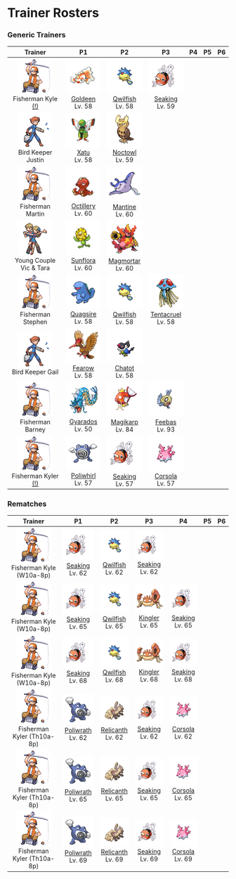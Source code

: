 # Trainer Rosters

### Generic Trainers

| Trainer | P1 | P2 | P3 | P4 | P5 | P6 |
|:-------:|:--:|:--:|:--:|:--:|:--:|:--:|
| ![Fisherman Kyle [(!)](#rematches)](../../assets/trainers/fisherman.png "Fisherman Kyle [(!)](#rematches)")<br>Fisherman Kyle [(!)](#rematches) | ![Goldeen](../../assets/sprites/goldeen/front.gif "Goldeen")<br>[Goldeen](../../pokemon/goldeen.md/)<br>Lv. 58 | ![Qwilfish](../../assets/sprites/qwilfish/front.gif "Qwilfish")<br>[Qwilfish](../../pokemon/qwilfish.md/)<br>Lv. 58 | ![Seaking](../../assets/sprites/seaking/front.gif "Seaking")<br>[Seaking](../../pokemon/seaking.md/)<br>Lv. 59 |
| ![Bird Keeper Justin](../../assets/trainers/bird_keeper.png "Bird Keeper Justin")<br>Bird Keeper Justin | ![Xatu](../../assets/sprites/xatu/front.gif "Xatu")<br>[Xatu](../../pokemon/xatu.md/)<br>Lv. 58 | ![Noctowl](../../assets/sprites/noctowl/front.gif "Noctowl")<br>[Noctowl](../../pokemon/noctowl.md/)<br>Lv. 59 |
| ![Fisherman Martin](../../assets/trainers/fisherman.png "Fisherman Martin")<br>Fisherman Martin | ![Octillery](../../assets/sprites/octillery/front.gif "Octillery")<br>[Octillery](../../pokemon/octillery.md/)<br>Lv. 60 | ![Mantine](../../assets/sprites/mantine/front.gif "Mantine")<br>[Mantine](../../pokemon/mantine.md/)<br>Lv. 60 |
| ![Young Couple Vic & Tara](../../assets/trainers/young_couple.png "Young Couple Vic & Tara")<br>Young Couple Vic & Tara | ![Sunflora](../../assets/sprites/sunflora/front.gif "Sunflora")<br>[Sunflora](../../pokemon/sunflora.md/)<br>Lv. 60 | ![Magmortar](../../assets/sprites/magmortar/front.gif "Magmortar")<br>[Magmortar](../../pokemon/magmortar.md/)<br>Lv. 60 |
| ![Fisherman Stephen](../../assets/trainers/fisherman.png "Fisherman Stephen")<br>Fisherman Stephen | ![Quagsire](../../assets/sprites/quagsire/front.gif "Quagsire")<br>[Quagsire](../../pokemon/quagsire.md/)<br>Lv. 58 | ![Qwilfish](../../assets/sprites/qwilfish/front.gif "Qwilfish")<br>[Qwilfish](../../pokemon/qwilfish.md/)<br>Lv. 58 | ![Tentacruel](../../assets/sprites/tentacruel/front.gif "Tentacruel")<br>[Tentacruel](../../pokemon/tentacruel.md/)<br>Lv. 58 |
| ![Bird Keeper Gail](../../assets/trainers/bird_keeper.png "Bird Keeper Gail")<br>Bird Keeper Gail | ![Fearow](../../assets/sprites/fearow/front.gif "Fearow")<br>[Fearow](../../pokemon/fearow.md/)<br>Lv. 58 | ![Chatot](../../assets/sprites/chatot/front.gif "Chatot")<br>[Chatot](../../pokemon/chatot.md/)<br>Lv. 58 |
| ![Fisherman Barney](../../assets/trainers/fisherman.png "Fisherman Barney")<br>Fisherman Barney | ![Gyarados](../../assets/sprites/gyarados/front.gif "Gyarados")<br>[Gyarados](../../pokemon/gyarados.md/)<br>Lv. 50 | ![Magikarp](../../assets/sprites/magikarp/front.gif "Magikarp")<br>[Magikarp](../../pokemon/magikarp.md/)<br>Lv. 84 | ![Feebas](../../assets/sprites/feebas/front.gif "Feebas")<br>[Feebas](../../pokemon/feebas.md/)<br>Lv. 93 |
| ![Fisherman Kyler [(!)](#rematches)](../../assets/trainers/fisherman.png "Fisherman Kyler [(!)](#rematches)")<br>Fisherman Kyler [(!)](#rematches) | ![Poliwhirl](../../assets/sprites/poliwhirl/front.gif "Poliwhirl")<br>[Poliwhirl](../../pokemon/poliwhirl.md/)<br>Lv. 57 | ![Seaking](../../assets/sprites/seaking/front.gif "Seaking")<br>[Seaking](../../pokemon/seaking.md/)<br>Lv. 57 | ![Corsola](../../assets/sprites/corsola/front.gif "Corsola")<br>[Corsola](../../pokemon/corsola.md/)<br>Lv. 57 |


### Rematches

| Trainer | P1 | P2 | P3 | P4 | P5 | P6 |
|:-------:|:--:|:--:|:--:|:--:|:--:|:--:|
| ![Fisherman Kyle (W10a-8p)](../../assets/trainers/fisherman.png "Fisherman Kyle (W10a-8p)")<br>Fisherman Kyle (W10a-8p) | ![Seaking](../../assets/sprites/seaking/front.gif "Seaking")<br>[Seaking](../../pokemon/seaking.md/)<br>Lv. 62 | ![Qwilfish](../../assets/sprites/qwilfish/front.gif "Qwilfish")<br>[Qwilfish](../../pokemon/qwilfish.md/)<br>Lv. 62 | ![Seaking](../../assets/sprites/seaking/front.gif "Seaking")<br>[Seaking](../../pokemon/seaking.md/)<br>Lv. 62 |
| ![Fisherman Kyle (W10a-8p)](../../assets/trainers/fisherman.png "Fisherman Kyle (W10a-8p)")<br>Fisherman Kyle (W10a-8p) | ![Seaking](../../assets/sprites/seaking/front.gif "Seaking")<br>[Seaking](../../pokemon/seaking.md/)<br>Lv. 65 | ![Qwilfish](../../assets/sprites/qwilfish/front.gif "Qwilfish")<br>[Qwilfish](../../pokemon/qwilfish.md/)<br>Lv. 65 | ![Kingler](../../assets/sprites/kingler/front.gif "Kingler")<br>[Kingler](../../pokemon/kingler.md/)<br>Lv. 65 | ![Seaking](../../assets/sprites/seaking/front.gif "Seaking")<br>[Seaking](../../pokemon/seaking.md/)<br>Lv. 65 |
| ![Fisherman Kyle (W10a-8p)](../../assets/trainers/fisherman.png "Fisherman Kyle (W10a-8p)")<br>Fisherman Kyle (W10a-8p) | ![Seaking](../../assets/sprites/seaking/front.gif "Seaking")<br>[Seaking](../../pokemon/seaking.md/)<br>Lv. 68 | ![Qwilfish](../../assets/sprites/qwilfish/front.gif "Qwilfish")<br>[Qwilfish](../../pokemon/qwilfish.md/)<br>Lv. 68 | ![Kingler](../../assets/sprites/kingler/front.gif "Kingler")<br>[Kingler](../../pokemon/kingler.md/)<br>Lv. 68 | ![Seaking](../../assets/sprites/seaking/front.gif "Seaking")<br>[Seaking](../../pokemon/seaking.md/)<br>Lv. 68 |
| ![Fisherman Kyler (Th10a-8p)](../../assets/trainers/fisherman.png "Fisherman Kyler (Th10a-8p)")<br>Fisherman Kyler (Th10a-8p) | ![Poliwrath](../../assets/sprites/poliwrath/front.gif "Poliwrath")<br>[Poliwrath](../../pokemon/poliwrath.md/)<br>Lv. 62 | ![Relicanth](../../assets/sprites/relicanth/front.gif "Relicanth")<br>[Relicanth](../../pokemon/relicanth.md/)<br>Lv. 62 | ![Seaking](../../assets/sprites/seaking/front.gif "Seaking")<br>[Seaking](../../pokemon/seaking.md/)<br>Lv. 62 | ![Corsola](../../assets/sprites/corsola/front.gif "Corsola")<br>[Corsola](../../pokemon/corsola.md/)<br>Lv. 62 |
| ![Fisherman Kyler (Th10a-8p)](../../assets/trainers/fisherman.png "Fisherman Kyler (Th10a-8p)")<br>Fisherman Kyler (Th10a-8p) | ![Poliwrath](../../assets/sprites/poliwrath/front.gif "Poliwrath")<br>[Poliwrath](../../pokemon/poliwrath.md/)<br>Lv. 65 | ![Relicanth](../../assets/sprites/relicanth/front.gif "Relicanth")<br>[Relicanth](../../pokemon/relicanth.md/)<br>Lv. 65 | ![Seaking](../../assets/sprites/seaking/front.gif "Seaking")<br>[Seaking](../../pokemon/seaking.md/)<br>Lv. 65 | ![Corsola](../../assets/sprites/corsola/front.gif "Corsola")<br>[Corsola](../../pokemon/corsola.md/)<br>Lv. 65 |
| ![Fisherman Kyler (Th10a-8p)](../../assets/trainers/fisherman.png "Fisherman Kyler (Th10a-8p)")<br>Fisherman Kyler (Th10a-8p) | ![Poliwrath](../../assets/sprites/poliwrath/front.gif "Poliwrath")<br>[Poliwrath](../../pokemon/poliwrath.md/)<br>Lv. 69 | ![Relicanth](../../assets/sprites/relicanth/front.gif "Relicanth")<br>[Relicanth](../../pokemon/relicanth.md/)<br>Lv. 69 | ![Seaking](../../assets/sprites/seaking/front.gif "Seaking")<br>[Seaking](../../pokemon/seaking.md/)<br>Lv. 69 | ![Corsola](../../assets/sprites/corsola/front.gif "Corsola")<br>[Corsola](../../pokemon/corsola.md/)<br>Lv. 69 |

